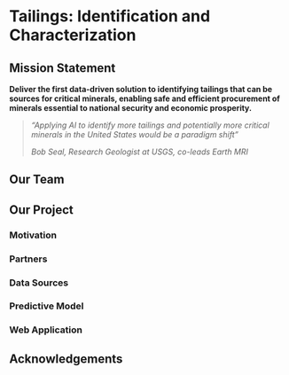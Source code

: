 # Tailings: Identification and Characterization

## Mission Statement

**Deliver the first data-driven solution to identifying tailings that can be sources for critical minerals, enabling safe and efficient procurement of minerals essential to national security and economic prosperity.**

> *“Applying AI to identify more tailings and potentially more critical minerals in the United States would be a paradigm shift”*
> 
> *Bob Seal, Research Geologist at USGS, co-leads Earth MRI*

## Our Team

## Our Project

### Motivation

### Partners

### Data Sources

### Predictive Model

### Web Application

## Acknowledgements
